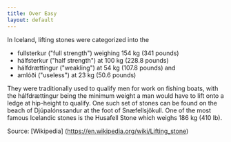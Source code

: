 ```yaml
---
title: Over Easy
layout: default
---
```

In Iceland, lifting stones were categorized into the

- fullsterkur ("full strength") weighing 154 kg (341 pounds)
- hálfsterkur ("half strength") at 100 kg (228.8 pounds)
- hálfdrættingur ("weakling") at 54 kg (107.8 pounds) and
- amlóði ("useless") at 23 kg (50.6 pounds)

They were traditionally used to qualify men for work on fishing boats, with the hálfdrættingur being the minimum weight a man would have to lift onto a ledge at hip-height to qualify. One such set of stones can be found on the beach of Djúpalónssandur at the foot of Snæfellsjökull. One of the most famous Icelandic stones is the Husafell Stone which weighs 186 kg (410 lb).

Source: [Wikipedia] (https://en.wikipedia.org/wiki/Lifting_stone)

